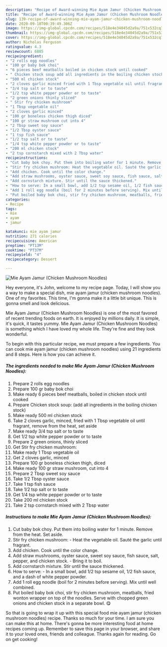 ```yaml
---
description: "Recipe of Award-winning Mie Ayam Jamur (Chicken Mushroom Noodles)"
title: "Recipe of Award-winning Mie Ayam Jamur (Chicken Mushroom Noodles)"
slug: 139-recipe-of-award-winning-mie-ayam-jamur-chicken-mushroom-noodles
date: 2020-09-18T00:39:49.306Z
image: https://img-global.cpcdn.com/recipes/518e4e34045d2a9a/751x532cq70/mie-ayam-jamur-chicken-mushroom-noodles-recipe-main-photo.jpg
thumbnail: https://img-global.cpcdn.com/recipes/518e4e34045d2a9a/751x532cq70/mie-ayam-jamur-chicken-mushroom-noodles-recipe-main-photo.jpg
cover: https://img-global.cpcdn.com/recipes/518e4e34045d2a9a/751x532cq70/mie-ayam-jamur-chicken-mushroom-noodles-recipe-main-photo.jpg
author: Nicholas Ferguson
ratingvalue: 4.3
reviewcount: 6885
recipeingredient:
- "2 rolls egg noodles"
- "100 gr baby bok choi"
- "6 pieces beef meatballs boiled in chicken stock until cooked"
- " Chicken stock soup add all ingredients in the boiling chicken stock"
- "500 ml chicken stock"
- "2 cloves garlic minced fried with 1 Tbsp vegetable oil until fragrant remove from the heat set aside"
- "3/4 tsp salt or to taste"
- "1/2 tsp white pepper powder or to taste"
- "2 green onions thinly sliced"
- " Stir fry chicken mushroom"
- "1 Tbsp vegetable oil"
- "2 cloves garlic minced"
- "100 gr boneless chicken thigh diced"
- "100 gr straw mushroom cut into 4"
- "2 Tbsp sweet soy sauce"
- "1/2 Tbsp oyster sauce"
- "1 tsp fish sauce"
- "1/2 tsp salt or to taste"
- "1/4 tsp white pepper powder or to taste"
- "200 ml chicken stock"
- "2 tsp cornstarch mixed with 2 Tbsp water"
recipeinstructions:
- "Cut baby bok choy. Put them into boiling water for 1 minute. Remove from the heat. Set aside."
- "Stir fry chicken mushroom: Heat the vegetable oil. Sauté the garlic until fragrant."
- "Add chicken. Cook until the color change."
- "Add straw mushrooms, oyster sauce, sweet soy sauce, fish sauce, salt, pepper, and chicken stock. Bring it to boil."
- "Add cornstarch mixture. Stir until the sauce thickened."
- "How to serve: In a small bowl, add 1/2 tsp sesame oil, 1/2 fish sauce, and a dash of white pepper powder."
- "Add 1 roll egg noodle (boil for 2 minutes before serving). Mix until well combined."
- "Put boiled baby bok choi, stir fry chicken mushroom, meatballs, fried wonton wrapper on top of the noodles. Serve with chopped green onions and chicken stock in a separate bowl. 😋"
categories:
- Recipe
tags:
- mie
- ayam
- jamur

katakunci: mie ayam jamur 
nutrition: 271 calories
recipecuisine: American
preptime: "PT13M"
cooktime: "PT37M"
recipeyield: "4"
recipecategory: Dessert

---
```



![Mie Ayam Jamur (Chicken Mushroom Noodles)](https://img-global.cpcdn.com/recipes/518e4e34045d2a9a/751x532cq70/mie-ayam-jamur-chicken-mushroom-noodles-recipe-main-photo.jpg)

Hey everyone, it's John, welcome to my recipe page. Today, I will show you a way to make a special dish, mie ayam jamur (chicken mushroom noodles). One of my favorites. This time, I'm gonna make it a little bit unique. This is gonna smell and look delicious.



Mie Ayam Jamur (Chicken Mushroom Noodles) is one of the most favored of recent trending foods on earth. It is enjoyed by millions daily. It is simple, it's quick, it tastes yummy. Mie Ayam Jamur (Chicken Mushroom Noodles) is something which I have loved my whole life. They're fine and they look wonderful.


To begin with this particular recipe, we must prepare a few ingredients. You can cook mie ayam jamur (chicken mushroom noodles) using 21 ingredients and 8 steps. Here is how you can achieve it.

<!--inarticleads1-->

##### The ingredients needed to make Mie Ayam Jamur (Chicken Mushroom Noodles):

1. Prepare 2 rolls egg noodles
1. Prepare 100 gr baby bok choi
1. Make ready 6 pieces beef meatballs, boiled in chicken stock until cooked
1. Prepare  Chicken stock soup: (add all ingredients in the boiling chicken stock)
1. Make ready 500 ml chicken stock
1. Take 2 cloves garlic, minced, fried with 1 Tbsp vegetable oil until fragrant, remove from the heat, set aside
1. Make ready 3/4 tsp salt or to taste
1. Get 1/2 tsp white pepper powder or to taste
1. Prepare 2 green onions, thinly sliced
1. Get  Stir fry chicken mushroom:
1. Make ready 1 Tbsp vegetable oil
1. Get 2 cloves garlic, minced
1. Prepare 100 gr boneless chicken thigh, diced
1. Make ready 100 gr straw mushroom, cut into 4
1. Prepare 2 Tbsp sweet soy sauce
1. Take 1/2 Tbsp oyster sauce
1. Take 1 tsp fish sauce
1. Take 1/2 tsp salt or to taste
1. Get 1/4 tsp white pepper powder or to taste
1. Take 200 ml chicken stock
1. Take 2 tsp cornstarch mixed with 2 Tbsp water




<!--inarticleads2-->

##### Instructions to make Mie Ayam Jamur (Chicken Mushroom Noodles):

1. Cut baby bok choy. Put them into boiling water for 1 minute. Remove from the heat. Set aside.
1. Stir fry chicken mushroom: - Heat the vegetable oil. Sauté the garlic until fragrant.
1. Add chicken. Cook until the color change.
1. Add straw mushrooms, oyster sauce, sweet soy sauce, fish sauce, salt, pepper, and chicken stock. - Bring it to boil.
1. Add cornstarch mixture. Stir until the sauce thickened.
1. How to serve: - In a small bowl, add 1/2 tsp sesame oil, 1/2 fish sauce, and a dash of white pepper powder.
1. Add 1 roll egg noodle (boil for 2 minutes before serving). Mix until well combined.
1. Put boiled baby bok choi, stir fry chicken mushroom, meatballs, fried wonton wrapper on top of the noodles. Serve with chopped green onions and chicken stock in a separate bowl. 😋




So that is going to wrap it up with this special food mie ayam jamur (chicken mushroom noodles) recipe. Thanks so much for your time. I am sure you can make this at home. There's gonna be more interesting food at home recipes coming up. Remember to save this page in your browser, and share it to your loved ones, friends and colleague. Thanks again for reading. Go on get cooking!
